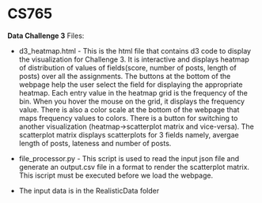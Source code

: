# CS765
**Data Challenge 3**
Files:
- d3_heatmap.html - This is the html file that contains d3 code to display the visualization for Challenge 3. It is interactive and displays heatmap of distribution of values of fields(score, number of posts, length of posts) over all the assignments. The buttons at the bottom of the webpage help the user select the field for displaying the appropriate heatmap. Each entry value in the heatmap grid is the frequency of the bin. When you hover the mouse on the grid, it displays the frequency value. There is also a color scale at the bottom of the webpage that maps frequency values to colors. There is a button for switching to another visualization (heatmap->scatterplot matrix and vice-versa). The scatterplot matrix displays scatterplots for 3 fields namely, avergae length of posts, lateness and number of posts. 

- file_processor.py - This script is used to read the input json file and generate an output.csv file in a format to render the scatterplot matrix. This iscript must be executed before we load the webpage.

- The input data is in the RealisticData folder
